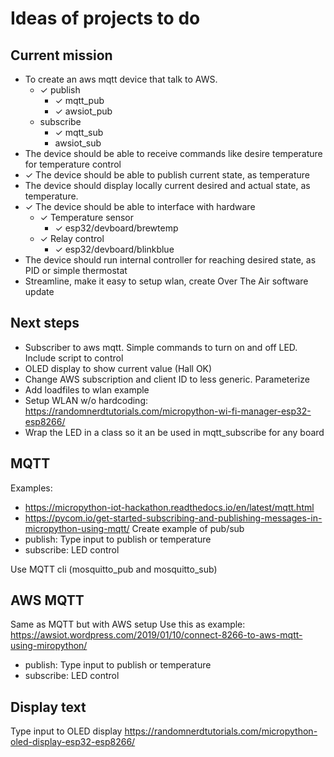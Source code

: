 # Ideas of projects to do

## Current mission
* To create an aws mqtt device that talk to AWS.
    * ✓ publish
        * ✓ mqtt_pub
        * ✓ awsiot_pub
    * subscribe
        * ✓ mqtt_sub
        * awsiot_sub
* The device should be able to receive commands like desire temperature for temperature control
* ✓ The device should be able to publish current state, as temperature
* The device should display locally current desired and actual state, as temperature.
* ✓ The device should be able to interface with hardware
    * ✓ Temperature sensor
        * ✓ esp32/devboard/brewtemp
    * ✓ Relay control
        * ✓ esp32/devboard/blinkblue
* The device should run internal controller for reaching desired state, as PID or simple thermostat
* Streamline, make it easy to setup wlan, create Over The Air software update

## Next steps
* Subscriber to aws mqtt. Simple commands to turn on and off LED. Include script to control
* OLED display to show current value (Hall OK)
* Change AWS subscription and client ID to less generic. Parameterize
* Add loadfiles to wlan example
* Setup WLAN w/o hardcoding: https://randomnerdtutorials.com/micropython-wi-fi-manager-esp32-esp8266/
* Wrap the LED in a class so it an be used in mqtt_subscribe for any board

## MQTT
Examples:
* https://micropython-iot-hackathon.readthedocs.io/en/latest/mqtt.html
* https://pycom.io/get-started-subscribing-and-publishing-messages-in-micropython-using-mqtt/
Create example of pub/sub
* publish: Type input to publish or temperature
* subscribe: LED control

Use MQTT cli (mosquitto_pub and mosquitto_sub)

## AWS MQTT
Same as MQTT but with AWS setup
Use this as example: https://awsiot.wordpress.com/2019/01/10/connect-8266-to-aws-mqtt-using-miropython/

* publish: Type input to publish or temperature
* subscribe: LED control

## Display text
Type input to OLED display
https://randomnerdtutorials.com/micropython-oled-display-esp32-esp8266/
